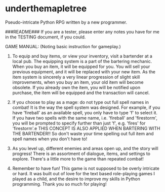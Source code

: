 # underthemapletree
Pseudo-intricate Python RPG written by a new programmer.
												
###README###
If you are a tester, please enter any notes you have for me in the 
TESTING document, if you could.

GAME MANUAL:
(Noting basic instruction for gameplay.)
1. To equip and buy items, or view your inventory, visit a bartender 
at a local pub.  The equipping system is a part of the bartering
mechanic.  When you buy an item, it will be equipped for you.
You will sell your previous equipment, and it will be replaced with
your new item.  As the item system is sincerely a very linear 
progression of slight skill improvements, when you buy an item,
your old item will become obsolete.  If you already own the item,
you will be notified upon purchase, the item will be equipped and 
the transaction will cancel.  

2. If you choose to play as a mage: do not type out full spell
names in combat!  It is the way the spell system was designed.
For example, if you have 'fireball' as an available spell, you
only have to type 'f' to select it.  If you have two spells with 
the same name, i.e. 'fireball' and 'firestorm', you will be prompted
to specify further than just 'f', e.g. 'fires' for 'firestorm'.e
THIS CONCEPT IS ALSO APPLIED WHEN BARTERING WITH THE BARTENDER!!
So don't waste your time spelling out full item and spell names
when you don't have to!

3. As you level up, different enemies and areas open up, and the
story will progress! There is an assortment of dialogue, items, 
and settings to explore.  There's a little more to the game than 
repeated combat!  

4. Remember to have fun!  This game is not supposed to be overly
intricate or hard.  It was built out of love for the text based 
role-playing games I played as a child, and the desire to 
improve my skills in Python programming.  Thank you so much for
playing!   
